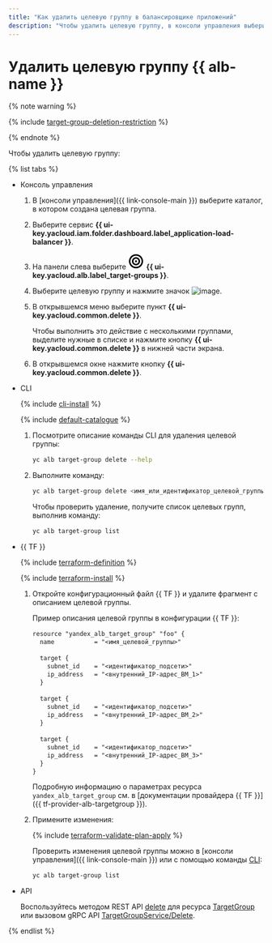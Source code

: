 ```yaml
---
title: "Как удалить целевую группу в балансировщике приложений"
description: "Чтобы удалить целевую группу, в консоли управления выберите каталог, которому принадлежит целевая группа. Выберите сервис {{ alb-name }}. В меню слева выберите Целевые группы. Выберите целевую группу и нажмите значок выбора. В открывшемся меню выберите пункт Удалить. Чтобы выполнить это действие с несколькими группами, выделите нужные в списке и нажмите кнопку Удалить в нижней части экрана."
---
```


# Удалить целевую группу {{ alb-name }}

{% note warning %}

{% include [target-group-deletion-restriction](../../_includes/application-load-balancer/target-group-deletion-restriction.md) %}

{% endnote %}

Чтобы удалить целевую группу:

{% list tabs %}

- Консоль управления

  1. В [консоли управления]({{ link-console-main }}) выберите каталог, в котором создана целевая группа.
  1. Выберите сервис **{{ ui-key.yacloud.iam.folder.dashboard.label_application-load-balancer }}**.
  1. На панели слева выберите ![image](../../_assets/console-icons/target.svg) **{{ ui-key.yacloud.alb.label_target-groups }}**.
  1. Выберите целевую группу и нажмите значок ![image](../../_assets/console-icons/ellipsis.svg).
  1. В открывшемся меню выберите пункт **{{ ui-key.yacloud.common.delete }}**.

     Чтобы выполнить это действие с несколькими группами, выделите нужные в списке и нажмите кнопку **{{ ui-key.yacloud.common.delete }}** в нижней части экрана.
  1. В открывшемся окне нажмите кнопку **{{ ui-key.yacloud.common.delete }}**.

- CLI

  {% include [cli-install](../../_includes/cli-install.md) %}

  {% include [default-catalogue](../../_includes/default-catalogue.md) %}

  1. Посмотрите описание команды CLI для удаления целевой группы:

      ```bash
      yc alb target-group delete --help
      ```

  1. Выполните команду:

      ```bash
      yc alb target-group delete <имя_или_идентификатор_целевой_группы>
      ```

      Чтобы проверить удаление, получите список целевых групп, выполнив команду:

      ```bash
      yc alb target-group list
      ```

- {{ TF }}

  {% include [terraform-definition](../../_tutorials/terraform-definition.md) %}

  {% include [terraform-install](../../_includes/terraform-install.md) %}
  1. Откройте конфигурационный файл {{ TF }} и удалите фрагмент с описанием целевой группы.

      Пример описания целевой группы в конфигурации {{ TF }}:

      ```hcl
      resource "yandex_alb_target_group" "foo" {
        name           = "<имя_целевой_группы>"

        target {
          subnet_id    = "<идентификатор_подсети>"
          ip_address   = "<внутренний_IP-адрес_ВМ_1>"
        }

        target {
          subnet_id    = "<идентификатор_подсети>"
          ip_address   = "<внутренний_IP-адрес_ВМ_2>"
        }

        target {
          subnet_id    = "<идентификатор_подсети>"
          ip_address   = "<внутренний_IP-адрес_ВМ_3>"
        }
      }
      ```

      Подробную информацию о параметрах ресурса `yandex_alb_target_group` см. в [документации провайдера {{ TF }}]({{ tf-provider-alb-targetgroup }}).
  1. Примените изменения:

     {% include [terraform-validate-plan-apply](../../_tutorials/terraform-validate-plan-apply.md) %}

     Проверить изменения целевой группы можно в [консоли управления]({{ link-console-main }}) или с помощью команды [CLI](../../cli/quickstart.md):

     ```bash
     yc alb target-group list
     ```

- API

  Воспользуйтесь методом REST API [delete](../api-ref/TargetGroup/delete.md) для ресурса [TargetGroup](../api-ref/TargetGroup/index.md) или вызовом gRPC API [TargetGroupService/Delete](../api-ref/grpc/target_group_service.md#Delete).

{% endlist %}